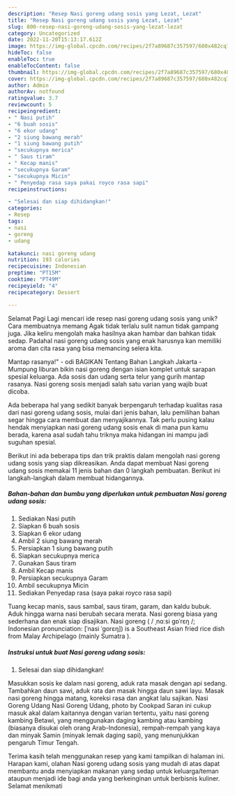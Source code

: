 ```yaml
---
description: "Resep Nasi goreng udang sosis yang Lezat, Lezat"
title: "Resep Nasi goreng udang sosis yang Lezat, Lezat"
slug: 800-resep-nasi-goreng-udang-sosis-yang-lezat-lezat
category: Uncategorized
date: 2022-11-20T15:13:17.612Z
image: https://img-global.cpcdn.com/recipes/2f7a89687c357597/680x482cq70/nasi-goreng-udang-sosis-foto-resep-utama.jpg
hideToc: false
enableToc: true
enableTocContent: false
thumbnail: https://img-global.cpcdn.com/recipes/2f7a89687c357597/680x482cq70/nasi-goreng-udang-sosis-foto-resep-utama.jpg
cover: https://img-global.cpcdn.com/recipes/2f7a89687c357597/680x482cq70/nasi-goreng-udang-sosis-foto-resep-utama.jpg
author: Admin
authorAv: notfound
ratingvalue: 3.7
reviewcount: 5
recipeingredient:
- " Nasi putih"
- "6 buah sosis"
- "6 ekor udang"
- "2 siung bawang merah"
- "1 siung bawang putih"
- "secukupnya merica"
- " Saus tiram"
- " Kecap manis"
- "secukupnya Garam"
- "secukupnya Micin"
- " Penyedap rasa saya pakai royco rasa sapi"
recipeinstructions:

- "Selesai dan siap dihidangkan!"
categories:
- Resep
tags:
- nasi
- goreng
- udang

katakunci: nasi goreng udang 
nutrition: 193 calories
recipecuisine: Indonesian
preptime: "PT15M"
cooktime: "PT49M"
recipeyield: "4"
recipecategory: Dessert

---
```



Selamat Pagi Lagi mencari ide resep nasi goreng udang sosis yang unik? Cara membuatnya memang Agak tidak terlalu sulit namun tidak gampang juga. Jika keliru mengolah maka hasilnya akan hambar dan bahkan tidak sedap. Padahal nasi goreng udang sosis yang enak harusnya kan memiliki aroma dan cita rasa yang bisa memancing selera kita.


Mantap rasanya!&#34; - odi BAGIKAN Tentang Bahan Langkah Jakarta - Mumpung liburan bikin nasi goreng dengan isian komplet untuk sarapan spesial keluarga. Ada sosis dan udang serta telur yang gurih mantap rasanya. Nasi goreng sosis menjadi salah satu varian yang wajib buat dicoba.

Ada beberapa hal yang sedikit banyak berpengaruh terhadap kualitas rasa dari nasi goreng udang sosis, mulai dari jenis bahan, lalu pemilihan bahan segar hingga cara membuat dan menyajikannya. Tak perlu pusing kalau hendak menyiapkan nasi goreng udang sosis enak di mana pun kamu berada, karena asal sudah tahu triknya maka hidangan ini mampu jadi suguhan spesial.


Berikut ini ada beberapa tips dan trik praktis dalam mengolah nasi goreng udang sosis yang siap dikreasikan. Anda dapat membuat Nasi goreng udang sosis memakai 11 jenis bahan dan 0 langkah pembuatan. Berikut ini langkah-langkah dalam membuat hidangannya.

<!--inarticleads1-->

##### Bahan-bahan dan bumbu yang diperlukan untuk pembuatan Nasi goreng udang sosis:

1. Sediakan  Nasi putih
1. Siapkan 6 buah sosis
1. Siapkan 6 ekor udang
1. Ambil 2 siung bawang merah
1. Persiapkan 1 siung bawang putih
1. Siapkan secukupnya merica
1. Gunakan  Saus tiram
1. Ambil  Kecap manis
1. Persiapkan secukupnya Garam
1. Ambil secukupnya Micin
1. Sediakan  Penyedap rasa (saya pakai royco rasa sapi)


Tuang kecap manis, saus sambal, saus tiram, garam, dan kaldu bubuk. Aduk hingga warna nasi berubah secara merata. Nasi goreng biasa yang sederhana dan enak siap disajikan. Nasi goreng ( / ˌnɑːsi ɡɒˈrɛŋ /; Indonesian pronunciation: [ˈnasi ˈɡorɛŋ]) is a Southeast Asian fried rice dish from Malay Archipelago (mainly Sumatra ). 

<!--inarticleads2-->

##### Instruksi untuk buat Nasi goreng udang sosis:


1. Selesai dan siap dihidangkan!

Masukkan sosis ke dalam nasi goreng, aduk rata masak dengan api sedang. Tambahkan daun sawi, aduk rata dan masak hingga daun sawi layu. Masak nasi goreng hingga matang, koreksi rasa dan angkat lalu sajikan. Nasi Goreng Udang Nasi Goreng Udang, photo by Cookpad Saran ini cukup masuk akal dalam kaitannya dengan varian tertentu, yaitu nasi goreng kambing Betawi, yang menggunakan daging kambing atau kambing (biasanya disukai oleh orang Arab-Indonesia), rempah-rempah yang kaya dan minyak Samin (minyak lemak daging sapi), yang menunjukkan pengaruh Timur Tengah. 

Terima kasih telah menggunakan resep yang kami tampilkan di halaman ini. Harapan kami, olahan Nasi goreng udang sosis yang mudah di atas dapat membantu anda menyiapkan makanan yang sedap untuk keluarga/teman ataupun menjadi ide bagi anda yang berkeinginan untuk berbisnis kuliner. Selamat menikmati
